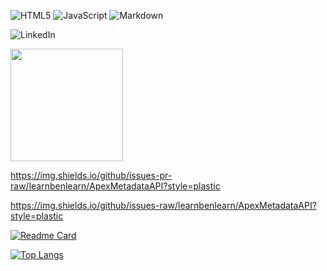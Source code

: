 ![HTML5](https://img.shields.io/badge/html5-%23E34F26.svg?style=for-the-badge&logo=html5&logoColor=white)
![JavaScript](https://img.shields.io/badge/javascript-%23323330.svg?style=for-the-badge&logo=javascript&logoColor=%23F7DF1E)
![Markdown](https://img.shields.io/badge/markdown-%23000000.svg?style=for-the-badge&logo=markdown&logoColor=white)

![LinkedIn](https://img.shields.io/badge/linkedin-%230077B5.svg?style=for-the-badge&logo=linkedin&logoColor=white)

<img height="180em" src="https://github-readme-stats.vercel.app/api?username=learnbenlearn&show_icons=true&hide_border=true&&count_private=true&include_all_commits=true&count_private=true" />


https://img.shields.io/github/issues-pr-raw/learnbenlearn/ApexMetadataAPI?style=plastic

https://img.shields.io/github/issues-raw/learnbenlearn/ApexMetadataAPI?style=plastic

[![Readme Card](https://github-readme-stats.vercel.app/api/pin/?username=learnbenlearn&repo=ApexMetadataAPI)](https://github.com/learnbenlearn/ApexMetadataAPI)

[![Top Langs](https://github-readme-stats.vercel.app/api/top-langs/?username=learnbenlearn&layout=compact)](https://github.com/learnbenlearn)